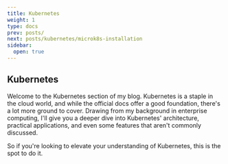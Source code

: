 ```yaml
---
title: Kubernetes
weight: 1
type: docs
prev: posts/
next: posts/kubernetes/microk8s-installation
sidebar:
  open: true
---
```


## Kubernetes

Welcome to the Kubernetes section of my blog. Kubernetes is a staple in the cloud world, and while the official docs offer a good foundation, there's a lot more ground to cover. Drawing from my background in enterprise computing, I'll give you a deeper dive into Kubernetes' architecture, practical applications, and even some features that aren't commonly discussed.

So if you're looking to elevate your understanding of Kubernetes, this is the spot to do it.